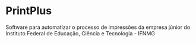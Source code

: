 # PrintPlus

Software para automatizar o processo de impressões da empresa júnior do Instituto Federal de Educação, Ciência e Tecnologia - IFNMG
